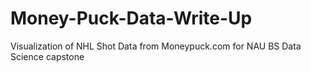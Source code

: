 # Money-Puck-Data-Write-Up

Visualization of NHL Shot Data from Moneypuck.com for NAU BS Data Science capstone

